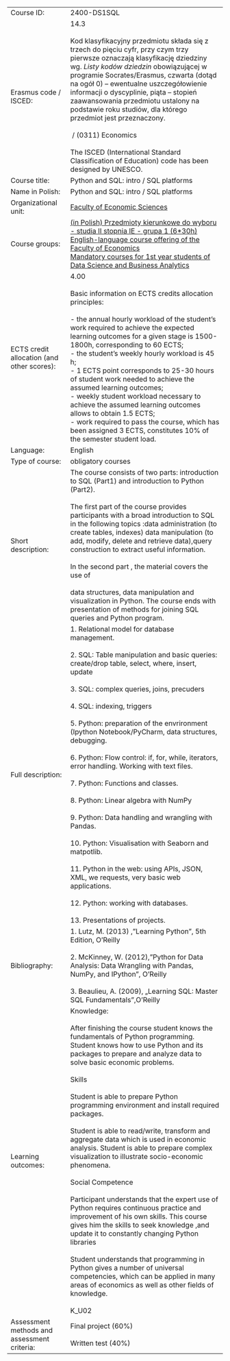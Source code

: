 |   |   |
|---|---|
|Course ID:|2400-DS1SQL|
|Erasmus code / ISCED:|14.3 <br><br>Kod klasyfikacyjny przedmiotu składa się z trzech do pięciu cyfr, przy czym trzy pierwsze oznaczają klasyfikację dziedziny wg. _Listy kodów dziedzin_ obowiązującej w programie Socrates/Erasmus, czwarta (dotąd na ogół 0) – ewentualne uszczegółowienie informacji o dyscyplinie, piąta – stopień zaawansowania przedmiotu ustalony na podstawie roku studiów, dla którego przedmiot jest przeznaczony.<br><br> / (0311) Economics <br><br>The ISCED (International Standard Classification of Education) code has been designed by UNESCO.|
|Course title:|Python and SQL: intro / SQL platforms|
|Name in Polish:|Python and SQL: intro / SQL platforms|
|Organizational unit:|[Faculty of Economic Sciences](https://usosweb.uw.edu.pl/kontroler.php?_action=katalog2/jednostki/pokazJednostke&kod=24000000)|
|Course groups:|[(in Polish) Przedmioty kierunkowe do wyboru - studia II stopnia IE - grupa 1 (6*30h)](https://usosweb.uw.edu.pl/kontroler.php?_action=katalog2/przedmioty/szukajPrzedmiotu&method=faculty_groups&jed_org_kod=24000000&grupaKod=2400-PL2-WKIE1)  <br>[English-language course offering of the Faculty of Economics](https://usosweb.uw.edu.pl/kontroler.php?_action=katalog2/przedmioty/szukajPrzedmiotu&method=faculty_groups&jed_org_kod=24000000&grupaKod=2400-EN-OFFER)  <br>[Mandatory courses for 1st year students of Data Science and Business Analytics](https://usosweb.uw.edu.pl/kontroler.php?_action=katalog2/przedmioty/szukajPrzedmiotu&method=faculty_groups&jed_org_kod=24000000&grupaKod=2400-EN2-DSU1)|
|ECTS credit allocation (and other scores):|4.00 <br><br>Basic information on ECTS credits allocation principles:<br><br>- the annual hourly workload of the student’s work required to achieve the expected learning outcomes for a given stage is 1500-1800h, corresponding to 60 ECTS;<br>- the student’s weekly hourly workload is 45 h;<br>- 1 ECTS point corresponds to 25-30 hours of student work needed to achieve the assumed learning outcomes;<br>- weekly student workload necessary to achieve the assumed learning outcomes allows to obtain 1.5 ECTS;<br>- work required to pass the course, which has been assigned 3 ECTS, constitutes 10% of the semester student load.|
|Language:|English|
|Type of course:|obligatory courses|
|Short description:|The course consists of two parts: introduction to SQL (Part1) and introduction to Python (Part2).<br><br>The first part of the course provides participants with a broad introduction to SQL in the following topics :data administration (to create tables, indexes) data manipulation (to add, modify, delete and retrieve data),query construction to extract useful information.<br><br>In the second part , the material covers the use of<br><br>data structures, data manipulation and visualization in Python. The course ends with presentation of methods for joining SQL queries and Python program.|
|Full description:|1. Relational model for database management.<br><br>2. SQL: Table manipulation and basic queries: create/drop table, select, where, insert, update<br><br>3. SQL: complex queries, joins, precuders<br><br>4. SQL: indexing, triggers<br><br>5. Python: preparation of the envrironment (Ipython Notebook/PyCharm, data structures, debugging.<br><br>6. Python: Flow control: if, for, while, iterators, error handling. Working with text files.<br><br>7. Python: Functions and classes.<br><br>8. Python: Linear algebra with NumPy<br><br>9. Python: Data handling and wrangling with Pandas.<br><br>10. Python: Visualisation with Seaborn and matpotlib.<br><br>11. Python in the web: using APIs, JSON, XML, we requests, very basic web applications.<br><br>12. Python: working with databases.<br><br>13. Presentations of projects.|
|Bibliography:|1. Lutz, M. (2013) ,”Learning Python”, 5th Edition, O’Reilly<br><br>2. McKinney, W. (2012),”Python for Data Analysis: Data Wrangling with Pandas, NumPy, and IPython”, O’Reilly<br><br>3. Beaulieu, A. (2009), „Learning SQL: Master SQL Fundamentals”,O’Reilly|
|Learning outcomes:|Knowledge:<br><br>After finishing the course student knows the fundamentals of Python programming. Student knows how to use Python and its packages to prepare and analyze data to solve basic economic problems.<br><br>Skills<br><br>Student is able to prepare Python programming environment and install required packages.<br><br>Student is able to read/write, transform and aggregate data which is used in economic analysis. Student is able to prepare complex visualization to illustrate socio-economic phenomena.<br><br>Social Competence<br><br>Participant understands that the expert use of Python requires continuous practice and improvement of his own skills. This course gives him the skills to seek knowledge ,and update it to constantly changing Python libraries<br><br>Student understands that programming in Python gives a number of universal competencies, which can be applied in many areas of economics as well as other fields of knowledge.<br><br>K_U02|
|Assessment methods and assessment criteria:|Final project (60%)<br><br>Written test (40%)|